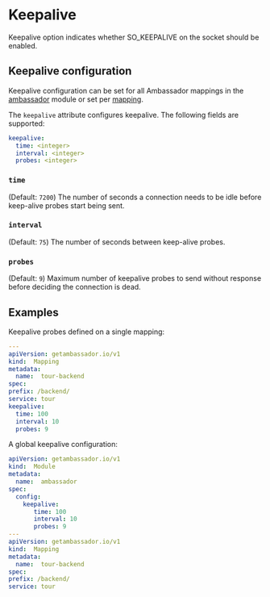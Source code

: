 # Keepalive

Keepalive option indicates whether SO_KEEPALIVE on the socket should be enabled. 

## Keepalive configuration

Keepalive configuration can be set for all Ambassador mappings in the [ambassador](/reference/core/ambassador) module or set per [mapping](../mappings#configuring-mappings).

The `keepalive` attribute configures keepalive. The following fields are supported:
```yaml
keepalive:
  time: <integer>
  interval: <integer>
  probes: <integer>
```

### `time`
(Default: `7200`) The number of seconds a connection needs to be idle before keep-alive probes start being sent.

### `interval`
(Default: `75`) The number of seconds between keep-alive probes.

### `probes`
(Default: `9`) Maximum number of keepalive probes to send without response before deciding the connection is dead.

## Examples

Keepalive probes defined on a single mapping:

```yaml
---
apiVersion: getambassador.io/v1
kind:  Mapping
metadata:
  name:  tour-backend
spec:
prefix: /backend/
service: tour
keepalive:
  time: 100
  interval: 10
  probes: 9
```

A global keepalive configuration:

```yaml
apiVersion: getambassador.io/v1
kind:  Module
metadata:
  name:  ambassador
spec:
  config:
    keepalive:
       time: 100
       interval: 10
       probes: 9
---
apiVersion: getambassador.io/v1
kind:  Mapping
metadata:
  name:  tour-backend
spec:
prefix: /backend/
service: tour
```
